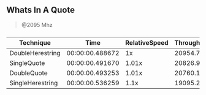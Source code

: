 
Whats In A Quote
----------------
> @2095 Mhz


### 


|Technique       |Time           |RelativeSpeed|Throughput|
|----------------|---------------|-------------|----------|
|DoubleHerestring|00:00:00.488672|1x           |20954.73/s|
|SingleQuote     |00:00:00.491670|1.01x        |20826.96/s|
|DoubleQuote     |00:00:00.493253|1.01x        |20760.13/s|
|SingleHerestring|00:00:00.536259|1.1x         |19095.23/s|




